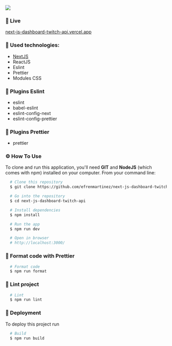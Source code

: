 ![](https://github.com/efrenmartinez/next-js-dashboard-twitch-api/blob/main/cover/next-js-dashboard-twitch-api.png)

### 💾 Live
[next-js-dashboard-twitch-api.vercel.app](https://next-js-dashboard-twitch-api.vercel.app/)

### 🎯 Used technologies:
  * [NextJS](https://nextjs.org/docs/getting-started)
  * ReactJS
  * Eslint
  * Prettier
  * Modules CSS

### 🎯 Plugins Eslint
  * eslint
  * babel-eslint
  * eslint-config-next
  * eslint-config-prettier

### 🎯 Plugins Prettier
  * prettier

### ⚙️ How To Use

To clone and run this application, you'll need **GIT** and **NodeJS** (which comes with npm) installed on your computer. From your command line:

```bash
  # Clone this repository
  $ git clone https://github.com/efrenmartinez/next-js-dashboard-twitch-api.git

  # Go into the repository
  $ cd next-js-dashboard-twitch-api

  # Install dependencies
  $ npm install

  # Run the app
  $ npm run dev

  # Open in browser
  # http://localhost:3000/
```

### 🎨 Format code with Prettier

```bash
  # Format code
  $ npm run format
```

### 🚩 Lint project

```bash
  # Lint
  $ npm run lint
```

### 🚀 Deployment
To deploy this project run
```bash
  # Build
  $ npm run build
```
